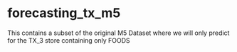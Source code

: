 # forecasting_tx_m5
This contains a subset of the original M5 Dataset where we will only predict for the TX_3 store containing only FOODS
